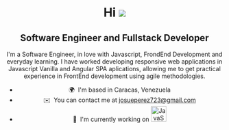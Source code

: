 <div align="center">
  <h1>Hi <img src="https://user-images.githubusercontent.com/18350557/176309783-0785949b-9127-417c-8b55-ab5a4333674e.gif" Sabad Perez</h1>
  <h2>Software Engineer and Fullstack Developer</h2>
  <p>I'm a Software Engineer, in love with Javascript, FrondEnd Development and everyday learning. I have worked developing responsive web applications in Javascript Vanilla and Angular SPA aplications, allowing me to get practical experience in FrontEnd development using agile methodologies.</p>
  <ul>
    <li>🌍&nbsp; I'm based in Caracas, Venezuela</li>
    <li>✉️&nbsp; You can contact me at <a href="mailto:josueperez723@gmail.com">josueperez723@gmail.com</a></li>
    <li>🚀&nbsp; I'm currently working on <a href="http://banco.com</li>
    <li>🧠&nbsp; I'm learning Angular 20 new features</li>
    <li>🤝&nbsp; I'm open to collaborating on Javascript projects</li>
  </ul>

  <h3>Skills</h3>
  <p align="center">
    <a href="https://developer.mozilla.org/en-US/docs/Web/JavaScript" target="_blank" rel="noreferrer"><img src="https://raw.githubusercontent.com/danielcranney/readme-generator/main/public/icons/skills/javascript-colored.svg" width="36" height="36" alt="JavaScript" title" height="36" alt="TypeScriptht="36dth="36" height="d.svg" width="36"
